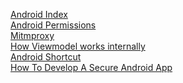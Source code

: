 [Android Index](https://github.com/pkvarnwal/AndroidSupport/blob/master/AndroidIndex) <br />                                          [Android Permissions](https://github.com/pkvarnwal/AndroidSupport/blob/master/Permissions)<br />
[Mitmproxy](https://github.com/pkvarnwal/AndroidSupport/blob/master/Mitmproxy)<br />
[How Viewmodel works internally](https://github.com/pkvarnwal/AndroidSupport/blob/master/How%20ViewModel%20works%20internally%3F)<br />
[Android Shortcut](https://github.com/pkvarnwal/AndroidSupport/blob/master/AndroidShortcutIcon)<br />
[How To Develop A Secure Android App](https://github.com/[pkvarnwal/AndroidSupport/blob/master/How_To_Develop_A_Secure_Android_App)<br />



